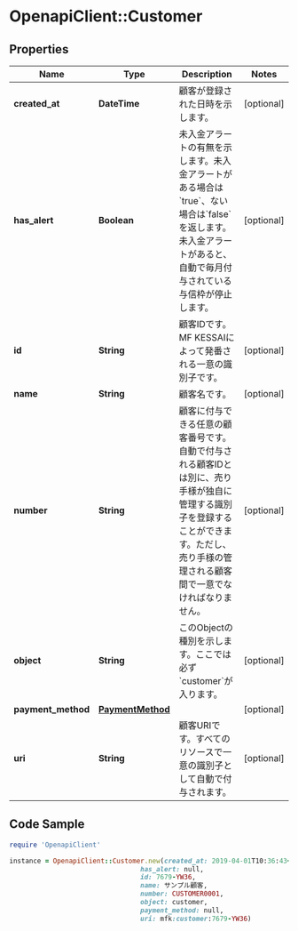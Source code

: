 # OpenapiClient::Customer

## Properties

Name | Type | Description | Notes
------------ | ------------- | ------------- | -------------
**created_at** | **DateTime** | 顧客が登録された日時を示します。 | [optional] 
**has_alert** | **Boolean** | 未入金アラートの有無を示します。未入金アラートがある場合は&#x60;true&#x60;、ない場合は&#x60;false&#x60;を返します。未入金アラートがあると、自動で毎月付与されている与信枠が停止します。 | [optional] 
**id** | **String** | 顧客IDです。 MF KESSAIによって発番される一意の識別子です。 | [optional] 
**name** | **String** | 顧客名です。 | [optional] 
**number** | **String** | 顧客に付与できる任意の顧客番号です。自動で付与される顧客IDとは別に、売り手様が独自に管理する識別子を登録することができます。ただし、売り手様の管理される顧客間で一意でなければなりません。 | [optional] 
**object** | **String** | このObjectの種別を示します。ここでは必ず&#x60;customer&#x60;が入ります。 | [optional] 
**payment_method** | [**PaymentMethod**](PaymentMethod.md) |  | [optional] 
**uri** | **String** | 顧客URIです。すべてのリソースで一意の識別子として自動で付与されます。 | [optional] 

## Code Sample

```ruby
require 'OpenapiClient'

instance = OpenapiClient::Customer.new(created_at: 2019-04-01T10:36:43+09:00,
                                 has_alert: null,
                                 id: 7679-YW36,
                                 name: サンプル顧客,
                                 number: CUSTOMER0001,
                                 object: customer,
                                 payment_method: null,
                                 uri: mfk:customer:7679-YW36)
```


